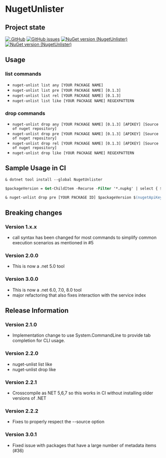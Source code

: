 # NugetUnlister

## Project state

[![.GitHub](https://github.com/taori/NugetUnlister/actions/workflows/dotnet.yml/badge.svg)](https://github.com/taori/NugetUnlister/actions/workflows/dotnet.yml)
[![GitHub issues](https://img.shields.io/github/issues/taori/NugetUnlister)](https://github.com/taori/NugetUnlister/issues)
[![NuGet version (NugetUnlister)](https://img.shields.io/nuget/v/NugetUnlister.svg)](https://www.nuget.org/packages/NugetUnlister/)
[![NuGet version (NugetUnlister)](https://img.shields.io/nuget/vpre/NugetUnlister.svg)](https://www.nuget.org/packages/NugetUnlister/latest/prerelease)

## Usage

### list commands
- `nuget-unlist list any [YOUR PACKAGE NAME]`
- `nuget-unlist list pre [YOUR PACKAGE NAME] [0.1.3] `
- `nuget-unlist list rel [YOUR PACKAGE NAME] [0.1.3] `
- `nuget-unlist list like [YOUR PACKAGE NAME] REGEXPATTERN `

### drop commands
- `nuget-unlist drop any [YOUR PACKAGE NAME] [0.1.3] [APIKEY] [Source of nuget repository]`
- `nuget-unlist drop pre [YOUR PACKAGE NAME] [0.1.3] [APIKEY] [Source of nuget repository]`
- `nuget-unlist drop rel [YOUR PACKAGE NAME] [0.1.3] [APIKEY] [Source of nuget repository]`
- `nuget-unlist drop like [YOUR PACKAGE NAME] REGEXPATTERN `

## Sample Usage in CI

```ps
& dotnet tool install --global NugetUnlister

$packageVersion = Get-ChildItem -Recurse -Filter '*.nupkg' | select { $_.Name } -ExpandProperty Name -First 1 | Select-String -Pattern "\d[\d\w\.\+-]+(?=.nupkg)" | %{$_.Matches.Value}

& nuget-unlist drop pre [YOUR PACKAGE ID] $packageVersion $(nugetApiKey)
```

## Breaking changes

### Version 1.x.x
- call syntax has been changed for most commands to simplify common execution scenarios as mentioned in #5

### Version 2.0.0
- This is now a .net 5.0 tool

### Version 3.0.0
- This is now a .net 6.0, 7.0, 8.0 tool
- major refactoring that also fixes interaction with the service index


## Release Information

### Version 2.1.0
- Implementation change to use System.CommandLine to provide tab completion for CLI usage.

### Version 2.2.0
+ nuget-unlist list like 
+ nuget-unlist drop like 

### Version 2.2.1
- Crosscompile as NET 5,6,7 so this works in CI without installing older versions of .NET

### Version 2.2.2
- Fixes to properly respect the --source option

### Version 3.0.1
- Fixed issue with packages that have a large number of metadata items (#36)
